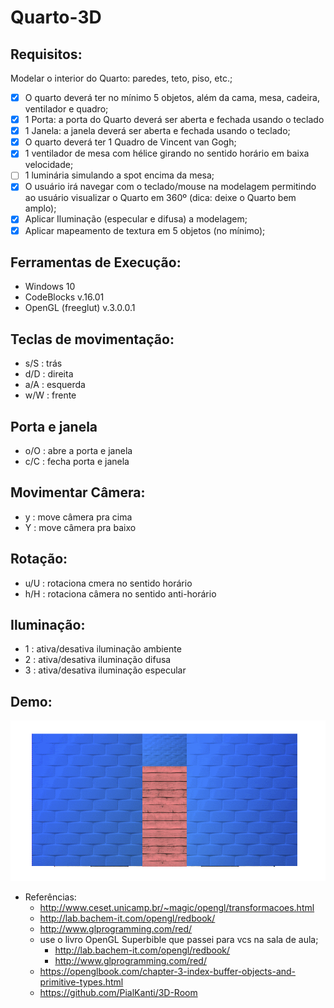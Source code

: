 # Quarto-3D
## Requisitos:
Modelar o interior do Quarto: paredes, teto, piso, etc.; 
- [X] O quarto deverá ter no mínimo 5 objetos, além da cama, mesa, cadeira, ventilador e quadro; 
- [x] 1 Porta: a porta do Quarto deverá ser aberta e fechada usando o teclado 
- [x] 1 Janela: a janela deverá ser aberta e fechada usando o teclado;
- [x] O quarto deverá ter 1 Quadro de Vincent van Gogh; 
- [X] 1 ventilador de mesa com hélice girando no sentido horário em baixa velocidade; 
- [ ] 1 luminária simulando a spot encima da mesa; 
- [x] O usuário irá navegar com o teclado/mouse na modelagem permitindo ao usuário visualizar o Quarto em 360º (dica: deixe o Quarto bem amplo); 
- [x] Aplicar Iluminação (especular e difusa) a modelagem;
- [x] Aplicar mapeamento de textura em 5 objetos (no mínimo);

## Ferramentas de Execução:
- Windows 10
- CodeBlocks v.16.01
- OpenGL (freeglut) v.3.0.0.1

## Teclas de movimentação:
- s/S : trás
- d/D : direita
- a/A : esquerda
- w/W : frente

## Porta e janela
- o/O : abre a porta e janela
- c/C : fecha porta e janela

## Movimentar Câmera:
- y : move câmera pra cima
- Y : move câmera pra baixo

## Rotação: 
- u/U : rotaciona cmera no sentido horário
- h/H : rotaciona câmera no sentido anti-horário

## Iluminação:
- 1 : ativa/desativa iluminação ambiente
- 2 : ativa/desativa iluminação difusa
- 3 : ativa/desativa iluminação especular
## Demo:
![](https://github.com/ManuSayure/Quarto-3D/blob/master/assets/demo/Screenshot_5-ANIMATION.gif)

- Referências: 
  - http://www.ceset.unicamp.br/~magic/opengl/transformacoes.html
  - http://lab.bachem-it.com/opengl/redbook/
  - http://www.glprogramming.com/red/ 
  - use o livro OpenGL Superbible que passei para vcs na sala de aula; 
    - http://lab.bachem-it.com/opengl/redbook/
    - http://www.glprogramming.com/red/ 
  - https://openglbook.com/chapter-3-index-buffer-objects-and-primitive-types.html
  - https://github.com/PialKanti/3D-Room
